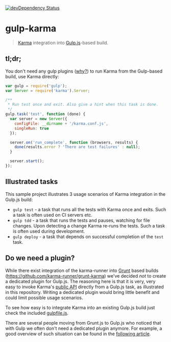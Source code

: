 [![devDependency Status](https://david-dm.org/karma-runner/gulp-karma/dev-status.png?branch=master)](https://david-dm.org/karma-runner/gulp-karma#info=devDependencies)

# gulp-karma

> [Karma](https://github.com/karma-runner/karma) integration into [Gulp.js](http://gulpjs.com/)-based build.

## tl;dr;

You don't need any gulp plugins ([why?](https://github.com/karma-runner/gulp-karma#do-we-need-a-plugin)) to run Karma from the Gulp-based build, use Karma directly:

```javascript
var gulp = require('gulp');
var Server = require('karma').Server;

/**
 * Run test once and exit. Also give a hint when this task is done.
 */
gulp.task('test', function (done) {
  var server = new Server({
    configFile: __dirname + '/karma.conf.js',
    singleRun: true
  });

  server.on('run_complete', function (browsers, results) {
    done(results.error ? 'There are test failures' : null);
  }

  server.start();
});
```

## Illustrated tasks

This sample project illustrates 3 usage scenarios of Karma integration in the Gulp.js build:

* `gulp test` - a task that runs all the tests with Karma once and exits. Such a task is often used on CI servers etc.
* `gulp tdd` - a task that runs the tests and pauses, watching for file changes. Upon detecting a change Karma re-runs the tests. Such a task is often used during development.
* `gulp deploy` - a task that depends on successful completion of the `test` task.

## Do we need a plugin?

While there exist integration of the karma-runner into [Grunt](http://gruntjs.com/) based builds (https://github.com/karma-runner/grunt-karma)
we've decided _not_ to create a dedicated plugin for Gulp.js. The reasoning here is that it is very, very easy to
invoke Karma's [public API](http://karma-runner.github.io/0.13/dev/public-api.html) directly from a Gulp.js task, as illustrated in this repository. Writing a dedicated plugin
would bring little benefit and could limit possible usage scenarios.

To see how easy is to integrate Karma into an existing Gulp.js build just check the included [gulpfile.js](gulpfile.js).

There are several people moving from Grunt.js to Gulp.js who noticed that with Gulp we often don't need a dedicated plugin anymore.
For example, a good overview of such situation can be found in the [following article](http://blog.overzealous.com/post/74121048393/why-you-shouldnt-create-a-gulp-plugin-or-how-to-stop).

